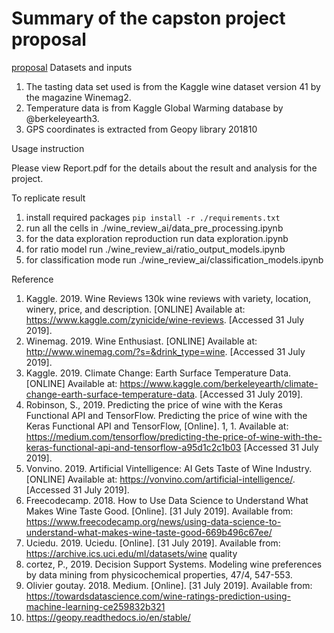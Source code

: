 # Summary of the capston project proposal
[proposal](https://docs.google.com/document/d/1WrAO6wCVBD7zUqU_YKff3MjiQHl_E-YJaxXQ2UolNh0/edit?usp=sharing)
Datasets and inputs
1. The tasting data set used is from the Kaggle wine dataset version 41 by the magazine Winemag2.
2. Temperature data is from Kaggle Global Warming database by @berkeleyearth3.
3. GPS coordinates is extracted from Geopy library 201810

Usage instruction

Please view Report.pdf for the details about the result and analysis for the project.

To replicate result
1. install required packages ```pip install -r ./requirements.txt```
2. run all the cells in ./wine_review_ai/data_pre_processing.ipynb
3. for the data exploration reproduction run data exploration.ipynb
4. for ratio model run ./wine_review_ai/ratio_output_models.ipynb
5. for classification mode run ./wine_review_ai/classification_models.ipynb






Reference
1. Kaggle. 2019. Wine Reviews 130k wine reviews with variety, location, winery, price, and description. [ONLINE] Available at: https://www.kaggle.com/zynicide/wine-reviews. [Accessed 31 July 2019].
2. Winemag. 2019. Wine Enthusiast. [ONLINE] Available at: http://www.winemag.com/?s=&drink_type=wine. [Accessed 31 July 2019].
3. Kaggle. 2019. Climate Change: Earth Surface Temperature Data. [ONLINE] Available at: https://www.kaggle.com/berkeleyearth/climate-change-earth-surface-temperature-data. [Accessed 31 July 2019].
4. Robinson, S., 2019. Predicting the price of wine with the Keras Functional API and TensorFlow. Predicting the price of wine with the Keras Functional API and TensorFlow, [Online]. 1, 1. Available at: https://medium.com/tensorflow/predicting-the-price-of-wine-with-the-keras-functional-api-and-tensorflow-a95d1c2c1b03 [Accessed 31 July 2019].
5. Vonvino. 2019. Artificial Vintelligence: AI Gets Taste of Wine Industry. [ONLINE] Available at: https://vonvino.com/artificial-intelligence/. [Accessed 31 July 2019].
6. Freecodecamp. 2018. How to Use Data Science to Understand What Makes Wine Taste Good. [Online]. [31 July 2019]. Available from: https://www.freecodecamp.org/news/using-data-science-to-understand-what-makes-wine-taste-good-669b496c67ee/
7. Uciedu. 2019. Uciedu. [Online]. [31 July 2019]. Available from: https://archive.ics.uci.edu/ml/datasets/wine quality
8. cortez, P., 2019. Decision Support Systems. Modeling wine preferences by data mining from physicochemical properties, 47/4, 547-553.
9. Olivier goutay. 2018. Medium. [Online]. [31 July 2019]. Available from: https://towardsdatascience.com/wine-ratings-prediction-using-machine-learning-ce259832b321
10. https://geopy.readthedocs.io/en/stable/
